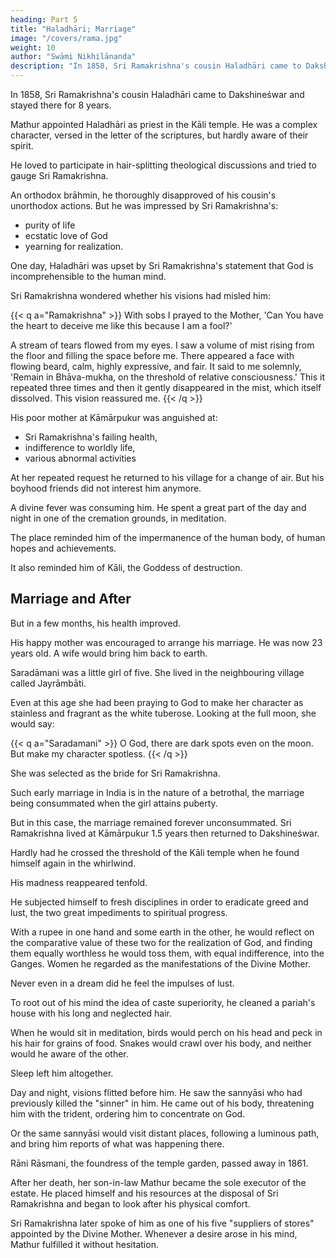 ```yaml
---
heading: Part 5
title: "Haladhāri; Marriage"
image: "/covers/rama.jpg"
weight: 10
author: "Swāmi Nikhilānanda"
description: "In 1858, Sri Ramakrishna's cousin Haladhāri came to Dakshineśwar and stayed there for 8 years"
---
```



In 1858, Sri Ramakrishna's cousin Haladhāri came to Dakshineśwar and stayed there for 8 years.

<!-- On account of Sri Ramakrishna's indifferent health,  -->

Mathur appointed Haladhāri as priest in the Kāli temple. He was a complex character, versed in the letter of the scriptures, but hardly aware of their spirit.

He loved to participate in hair-splitting theological discussions and tried to gauge Sri Ramakrishna.

 <!-- and, by the measure of his own erudition, he proceeded to .  -->

An orthodox brāhmin, he thoroughly disapproved of his cousin's unorthodox actions. But he was impressed by Sri Ramakrishna's:
- purity of life
- ecstatic love of God
- yearning for realization.

One day, Haladhāri was upset by Sri Ramakrishna's statement that God is incomprehensible to the human mind. 

Sri Ramakrishna wondered whether his visions had misled him: 

{{< q a="Ramakrishna" >}}
With sobs I prayed to the Mother, 'Can You have the heart to deceive me like this because I am a fool?'

A stream of tears flowed from my eyes. I saw a volume of mist rising from the floor and filling the space before me. There appeared a face with flowing beard, calm, highly expressive, and fair. It said to me solemnly, 'Remain in Bhāva-mukha, on the threshold of relative consciousness.' This it repeated three times and then it gently disappeared in the mist, which itself dissolved. This vision reassured me.
{{< /q >}}


His poor mother at Kāmārpukur was anguished at:
- Sri Ramakrishna's failing health,
- indifference to worldly life,
- various abnormal activities

At her repeated request he returned to his village for a change of air. But his boyhood friends did not interest him anymore. 

A divine fever was consuming him. He spent a great part of the day and night in one of the cremation grounds, in meditation. 

The place reminded him of the impermanence of the human body, of human
hopes and achievements. 

It also reminded him of Kāli, the Goddess of destruction.


## Marriage and After 

But in a few months, his health improved. 

His happy mother was encouraged to arrange his marriage. He was now 23 years old. A wife
would bring him back to earth. 

<!-- And she was delighted when her son welcomed her
suggestion. Perhaps he saw in it the finger of God. -->

Saradāmani was a little girl of five. She lived in the neighbouring village called Jayrāmbāti. 

Even at this age she had been praying to God to make her character as stainless and fragrant as the white tuberose. Looking at the full moon, she would say: 

{{< q a="Saradamani" >}}
O God, there are dark spots even on the moon. But make my character spotless.
{{< /q >}}


She was selected as the bride for Sri Ramakrishna.

Such early marriage in India is in the nature of a betrothal, the marriage being consummated when the girl attains puberty.

But in this case, the marriage remained forever unconsummated. Sri Ramakrishna lived at Kāmārpukur 1.5 years then returned to Dakshineśwar.

Hardly had he crossed the threshold of the Kāli temple when he found himself again in the whirlwind. 

His madness reappeared tenfold.

 <!-- The same meditation and prayer, the same ecstatic moods, the same burning sensation, the same weeping, the same sleeplessness, the same indifference to the body and the outside world, the same divine delirium.  -->

He subjected himself to fresh disciplines in order to eradicate greed and lust, the two great impediments to spiritual progress. 

With a rupee in one hand and some earth in the other, he would reflect on the comparative value of these two for the realization of God, and finding them equally worthless he would toss them, with equal indifference, into the Ganges. Women he regarded as the manifestations of the Divine Mother.

Never even in a dream did he feel the impulses of lust.

To root out of his mind the idea of caste superiority, he cleaned a pariah's house with his long and neglected hair. 

When he would sit in meditation, birds would perch on his head and peck in his hair for grains of food. Snakes would crawl over his body, and neither would he aware of the other.

Sleep left him altogether. 

Day and night, visions flitted before him. He saw the sannyāsi who had previously killed the "sinner" in him. He came out of his body, threatening him with the trident, ordering him to concentrate on God. 

Or the same sannyāsi would visit distant places, following a luminous path, and bring him reports of what was happening there. 

<!-- Sri Ramakrishna used to say later that in the case of an advanced devotee, the mind itself becomes the guru, living and moving like an embodied being. -->

Rāni Rāsmani, the foundress of the temple garden, passed away in 1861. 

After her death, her son-in-law Mathur became the sole executor of the estate. He placed himself and his resources at the disposal of Sri Ramakrishna and began to look after his physical comfort.

Sri Ramakrishna later spoke of him as one of his five "suppliers of stores" appointed by the Divine Mother. Whenever a desire arose in his mind, Mathur fulfilled it without hesitation.

